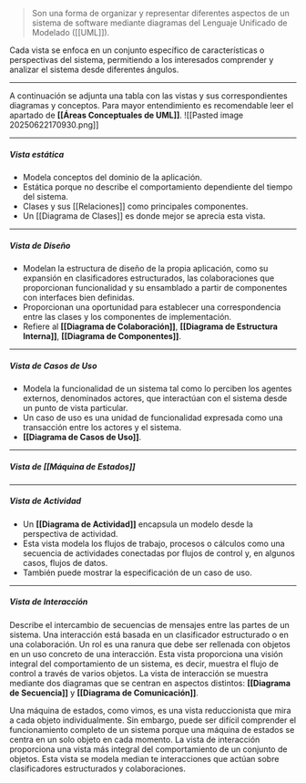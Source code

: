 > Son una forma de organizar y representar diferentes aspectos de un sistema de software mediante diagramas del Lenguaje Unificado de Modelado ([[UML]]).

Cada vista se enfoca en un conjunto específico de características o perspectivas del sistema, permitiendo a los interesados comprender y analizar el sistema desde diferentes ángulos.
****
A continuación se adjunta una tabla con las vistas y sus correspondientes diagramas y conceptos. Para mayor entendimiento es recomendable leer el apartado de **[[Áreas Conceptuales de UML]]**.
![[Pasted image 20250622170930.png]]
****
##### **Vista estática**
- Modela conceptos del dominio de la aplicación.
- Estática porque no describe el comportamiento dependiente del tiempo del sistema.
- Clases y sus [[Relaciones]] como principales componentes.
- Un [[Diagrama de Clases]] es donde mejor se aprecia esta vista.
****
##### **Vista de Diseño**
- Modelan la estructura de diseño de la propia aplicación, como su expansión en clasificadores estructurados, las colaboraciones que proporcionan funcionalidad y su ensamblado a partir de componentes con interfaces bien definidas.
- Proporcionan una oportunidad para establecer una correspondencia entre las clases y los componentes de implementación.
- Refiere al **[[Diagrama de Colaboración]]**, **[[Diagrama de Estructura Interna]]**, **[[Diagrama de Componentes]]**.
****
##### **Vista de Casos de Uso**
- Modela la funcionalidad de un sistema tal como lo perciben los agentes externos, denominados actores, que interactúan con el sistema desde un punto de vista particular.
- Un caso de uso es una unidad de funcionalidad expresada como una transacción entre los actores y el sistema.
- **[[Diagrama de Casos de Uso]]**.
****
##### **Vista de [[Máquina de Estados]]**
****
##### **Vista de Actividad**
- Un **[[Diagrama de Actividad]]** encapsula un modelo desde la perspectiva de actividad. 
- Esta vista modela los flujos de trabajo, procesos o cálculos como una secuencia de actividades conectadas por flujos de control y, en algunos casos, flujos de datos. 
- También puede mostrar la especificación de un caso de uso.
****
##### **Vista de Interacción**
Describe el intercambio de secuencias de mensajes entre las partes de un sistema. 
Una interacción está basada en un clasificador estructurado o en una colaboración.
Un rol es una ranura que debe ser rellenada con objetos en un uso concreto de una interacción.
Esta vista proporciona una visión integral del comportamiento de un sistema, es decir, muestra el flujo de control a través de varios objetos. La vista de interacción se muestra mediante dos diagramas que se centran en aspectos distintos: **[[Diagrama de Secuencia]]** y **[[Diagrama de Comunicación]]**. 

Una máquina de estados, como vimos, es una vista reduccionista que mira a cada objeto individualmente. Sin embargo, puede ser difícil comprender el funcionamiento completo de un sistema porque una máquina de estados se centra en un solo objeto en cada momento. La vista de interacción proporciona una vista más integral del comportamiento de un conjunto de objetos. Esta vista se modela median te interacciones que actúan sobre clasificadores estructurados y colaboraciones.

